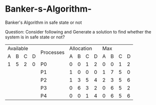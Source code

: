 #  Banker-s-Algorithm-
Banker's Algorithm  in safe state or not

Question:
Consider following and Generate a solution to find whether the system is in safe state or not?


<table>
  <tr>
    <td colspan="4">
      Available
    </td>
    <td rowspan="2">
      Processes
    </td>
    <td colspan="4">
      Allocation
    </td>
    <td colspan="4">
      Max
    </td>
  </tr>
  <tr>
    <td>
      A
    </td>
    <td>
      B
    </td>
    <td>
      C
    </td>
    <td>
      D
    </td>
    <td>
      A
    </td>
    <td>
      B
    </td>
    <td>
      C
    </td>
    <td>
      D
    </td>
    <td>
      A
    </td>
    <td>
      B
    </td>
    <td>
      C
    </td>
    <td>
      D
    </td>
  </tr>
  <tr>
    <td>
      1
    </td>
    <td>
      5
    </td>
    <td>
      2
    </td>
    <td>
      0
    </td>
    <td>
      P0
    </td>
    <td>
      0
    </td>
    <td>
      0
    </td>
    <td>
      1
    </td>
    <td>
      2
    </td>
    <td>
      0
    </td>
    <td>
      0
    </td>
    <td>
      1
    </td>
    <td>
      2
    </td>
  </tr>
  <tr>
    <td colspan="4">
    </td>
    <td>
      P1
    </td>
    <td>
      1
    </td>
    <td>
      0
    </td>
    <td>
      0
    </td>
    <td>
      0
    </td>
    <td>
      1
    </td>
    <td>
      7
    </td>
    <td>
      5
    </td>
    <td>
      0
    </td>
  </tr>
  <tr>
    <td colspan="4">
    </td>
    <td>
      P2
    </td>
    <td>
      1
    </td>
    <td>
      3
    </td>
    <td>
      5
    </td>
    <td>
      4
    </td>
    <td>
      2
    </td>
    <td>
      3
    </td>
    <td>
      5
    </td>
    <td>
      6
    </td>
  </tr>
  <tr>
    <td colspan="4">
    </td>
    <td>
      P3
    </td>
    <td>
      0
    </td>
    <td>
      6
    </td>
    <td>
      3
    </td>
    <td>
      2
    </td>
    <td>
      0
    </td>
    <td>
      6
    </td>
    <td>
      5
    </td>
    <td>
      2
    </td>
  </tr>
  <tr>
    <td colspan="4">
    </td>
    <td>
      P4
    </td>
    <td>
      0
    </td>
    <td>
      0
    </td>
    <td>
      1
    </td>
    <td>
      4
    </td>
    <td>
      0
    </td>
    <td>
      6
    </td>
    <td>
      5
    </td>
    <td>
      6
    </td>
  </tr>
  <tr>
</table>

